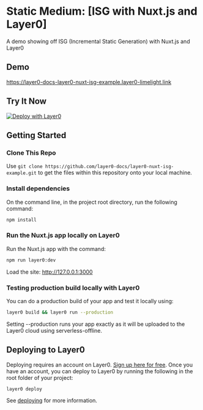 # Static Medium: [ISG with Nuxt.js and Layer0]
A demo showing off ISG (Incremental Static Generation) with Nuxt.js and Layer0

## Demo
https://layer0-docs-layer0-nuxt-isg-example.layer0-limelight.link

## Try It Now
[![Deploy with Layer0](https://docs.layer0.co/button.svg)](https://app.layer0.co/deploy?repo=https://github.com/layer0-docs/layer0-nuxt-isg-example)


## Getting Started

### Clone This Repo
Use ```git clone https://github.com/layer0-docs/layer0-nuxt-isg-example.git``` to get the files within this repository onto your local machine.

### Install dependencies
On the command line, in the project root directory, run the following command:
```bash
npm install
```

### Run the Nuxt.js app locally on Layer0
Run the Nuxt.js app with the command:

```bash
npm run layer0:dev
```
Load the site: http://127.0.0.1:3000

### Testing production build locally with Layer0
You can do a production build of your app and test it locally using:

```bash
layer0 build && layer0 run --production
```
Setting --production runs your app exactly as it will be uploaded to the Layer0 cloud using serverless-offline.

## Deploying to Layer0
Deploying requires an account on Layer0. [Sign up here for free](https://app.layer0.co/signup). Once you have an account, you can deploy to Layer0 by running the following in the root folder of your project:

```bash
layer0 deploy
```
See [deploying](https://docs.layer0.co/guides/deploying) for more information.
